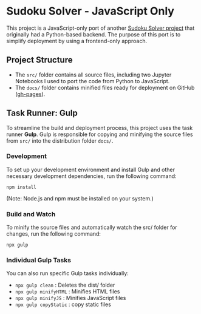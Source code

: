 # Sudoku Solver - JavaScript Only

This project is a JavaScript-only port of another [Sudoku Solver project](https://github.com/thomasgrusz/Sudoku-Solver) that originally had a Python-based backend. The purpose of this port is to simplify deployment by using a frontend-only approach.

## Project Structure

- The `src/` folder contains all source files, including two Jupyter Notebooks I used to port the code from Python to JavaScript.
- The `docs/` folder contains minified files ready for deployment on GitHub ([gh-pages](https://docs.github.com/en/pages/getting-started-with-github-pages/creating-a-github-pages-site)).

## Task Runner: Gulp

To streamline the build and deployment process, this project uses the task runner **Gulp**. Gulp is responsible for copying and minifying the source files from `src/` into the distribution folder `docs/`.

### Development

To set up your development environment and install Gulp and other necessary development dependencies, run the following command:

`npm install`

(Note: Node.js and npm must be installed on your system.)

### Build and Watch

To minify the source files and automatically watch the src/ folder for changes, run the following command:

`npx gulp`

### Individual Gulp Tasks

You can also run specific Gulp tasks individually:

- `npx gulp clean` : Deletes the dist/ folder
- `npx gulp minifyHTML` : Minifies HTML files
- `npx gulp minifyJS` : Minifies JavaScript files
- `npx gulp copyStatic` : copy static files
